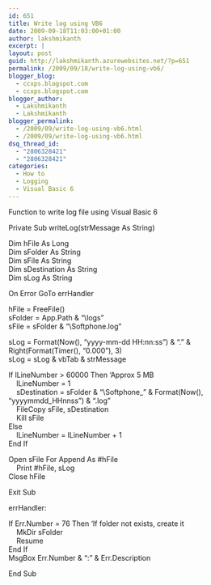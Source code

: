```yaml
---
id: 651
title: Write log using VB6
date: 2009-09-18T11:03:00+01:00
author: lakshmikanth
excerpt: |
layout: post
guid: http://lakshmikanth.azurewebsites.net/?p=651
permalink: /2009/09/18/write-log-using-vb6/
blogger_blog:
  - ccxps.blogspot.com
  - ccxps.blogspot.com
blogger_author:
  - Lakshmikanth
  - Lakshmikanth
blogger_permalink:
  - /2009/09/write-log-using-vb6.html
  - /2009/09/write-log-using-vb6.html
dsq_thread_id:
  - "2806328421"
  - "2806328421"
categories:
  - How to
  - Logging
  - Visual Basic 6
---
```

Function to write log file using Visual Basic 6

Private Sub writeLog(strMessage As String) 

Dim hFile As Long  
Dim sFolder As String  
Dim sFile As String  
Dim sDestination As String  
Dim sLog As String 

On Error GoTo errHandler 

hFile = FreeFile()  
sFolder = App.Path & &#8220;\logs&#8221;  
sFile = sFolder & &#8220;\Softphone.log&#8221; 

sLog = Format(Now(), &#8220;yyyy-mm-dd HH:nn:ss&#8221;) & &#8220;.&#8221; & Right(Format(Timer(), &#8220;0.000&#8221;), 3)  
sLog = sLog & vbTab & strMessage 

If lLineNumber > 60000 Then &#8216;Approx 5 MB  
    lLineNumber = 1  
    sDestination = sFolder & &#8220;\Softphone\_&#8221; & Format(Now(), &#8220;yyyymmdd\_HHnnss&#8221;) & &#8220;.log&#8221;  
    FileCopy sFile, sDestination  
    Kill sFile  
Else  
    lLineNumber = lLineNumber + 1  
End If 

Open sFile For Append As #hFile  
    Print #hFile, sLog  
Close hFile 

Exit Sub 

errHandler: 

If Err.Number = 76 Then &#8216;If folder not exists, create it  
    MkDir sFolder  
    Resume  
End If  
MsgBox Err.Number & &#8220;:&#8221; & Err.Description 

End Sub